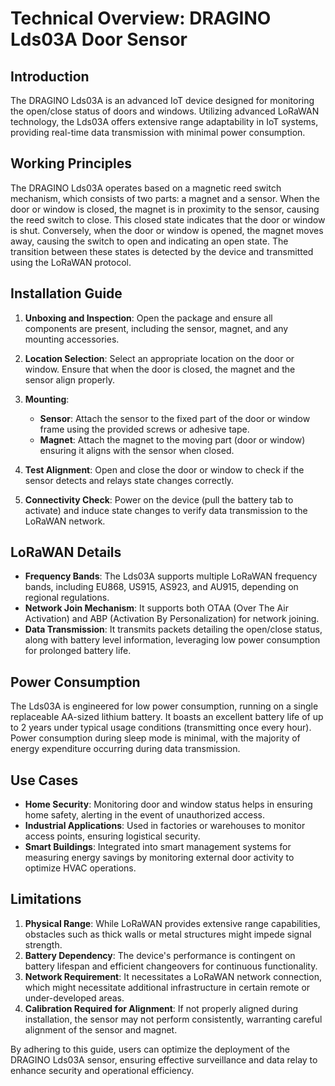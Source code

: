 # Technical Overview: DRAGINO Lds03A Door Sensor

## Introduction
The DRAGINO Lds03A is an advanced IoT device designed for monitoring the open/close status of doors and windows. Utilizing advanced LoRaWAN technology, the Lds03A offers extensive range adaptability in IoT systems, providing real-time data transmission with minimal power consumption.

## Working Principles

The DRAGINO Lds03A operates based on a magnetic reed switch mechanism, which consists of two parts: a magnet and a sensor. When the door or window is closed, the magnet is in proximity to the sensor, causing the reed switch to close. This closed state indicates that the door or window is shut. Conversely, when the door or window is opened, the magnet moves away, causing the switch to open and indicating an open state. The transition between these states is detected by the device and transmitted using the LoRaWAN protocol.

## Installation Guide

1. **Unboxing and Inspection**: Open the package and ensure all components are present, including the sensor, magnet, and any mounting accessories.
  
2. **Location Selection**: Select an appropriate location on the door or window. Ensure that when the door is closed, the magnet and the sensor align properly.

3. **Mounting**:
   - **Sensor**: Attach the sensor to the fixed part of the door or window frame using the provided screws or adhesive tape.
   - **Magnet**: Attach the magnet to the moving part (door or window) ensuring it aligns with the sensor when closed.

4. **Test Alignment**: Open and close the door or window to check if the sensor detects and relays state changes correctly.

5. **Connectivity Check**: Power on the device (pull the battery tab to activate) and induce state changes to verify data transmission to the LoRaWAN network.

## LoRaWAN Details

- **Frequency Bands**: The Lds03A supports multiple LoRaWAN frequency bands, including EU868, US915, AS923, and AU915, depending on regional regulations.
- **Network Join Mechanism**: It supports both OTAA (Over The Air Activation) and ABP (Activation By Personalization) for network joining.
- **Data Transmission**: It transmits packets detailing the open/close status, along with battery level information, leveraging low power consumption for prolonged battery life.

## Power Consumption

The Lds03A is engineered for low power consumption, running on a single replaceable AA-sized lithium battery. It boasts an excellent battery life of up to 2 years under typical usage conditions (transmitting once every hour). Power consumption during sleep mode is minimal, with the majority of energy expenditure occurring during data transmission.

## Use Cases

- **Home Security**: Monitoring door and window status helps in ensuring home safety, alerting in the event of unauthorized access.
- **Industrial Applications**: Used in factories or warehouses to monitor access points, ensuring logistical security.
- **Smart Buildings**: Integrated into smart management systems for measuring energy savings by monitoring external door activity to optimize HVAC operations.

## Limitations

1. **Physical Range**: While LoRaWAN provides extensive range capabilities, obstacles such as thick walls or metal structures might impede signal strength.
2. **Battery Dependency**: The device's performance is contingent on battery lifespan and efficient changeovers for continuous functionality.
3. **Network Requirement**: It necessitates a LoRaWAN network connection, which might necessitate additional infrastructure in certain remote or under-developed areas.
4. **Calibration Required for Alignment**: If not properly aligned during installation, the sensor may not perform consistently, warranting careful alignment of the sensor and magnet.

By adhering to this guide, users can optimize the deployment of the DRAGINO Lds03A sensor, ensuring effective surveillance and data relay to enhance security and operational efficiency.